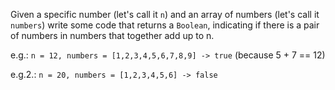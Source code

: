 Given a specific number (let's call it `n`) and an array of numbers (let's call it `numbers`)
write some code that returns a `Boolean`, indicating if there is a pair of numbers in numbers
that together add up to n.

e.g.: `n = 12, numbers = [1,2,3,4,5,6,7,8,9] -> true` (because 5 + 7 == 12)

e.g.2.: `n = 20, numbers = [1,2,3,4,5,6] -> false`
